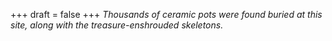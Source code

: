 
+++
draft = false
+++
_Thousands of ceramic pots were found buried at this site, along with the treasure-enshrouded skeletons._
